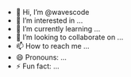 - 👋 Hi, I’m @wavescode
- 👀 I’m interested in ...
- 🌱 I’m currently learning ...
- 💞️ I’m looking to collaborate on ...
- 📫 How to reach me ...
- 😄 Pronouns: ...
- ⚡ Fun fact: ...

<!---
wavescode/wavescode is a ✨ special ✨ repository because its `README.md` (this file) appears on your GitHub profile.
You can click the Preview link to take a look at your changes.
--->
